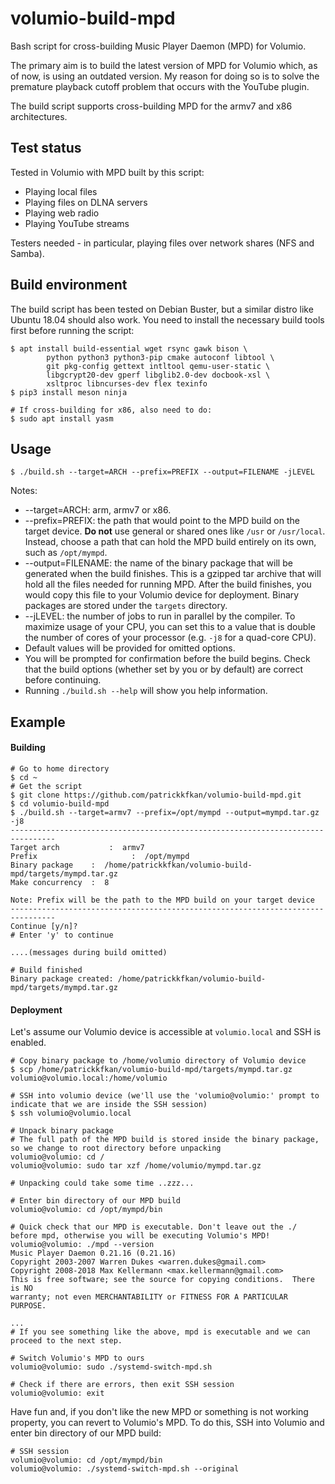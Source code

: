 # volumio-build-mpd

Bash script for cross-building Music Player Daemon (MPD) for Volumio.

The primary aim is to build the latest version of MPD for Volumio which, as of now, is using an outdated version. My reason for doing so is to solve the premature playback cutoff problem that occurs with the YouTube plugin.

The build script supports cross-building MPD for the armv7 and x86 architectures.

## Test status

Tested in Volumio with MPD built by this script:
- Playing local files
- Playing files on DLNA servers
- Playing web radio
- Playing YouTube streams

Testers needed - in particular, playing files over network shares (NFS and Samba).

## Build environment

The build script has been tested on Debian Buster, but a similar distro like Ubuntu 18.04 should also work. You need to install the necessary build tools first before running the script:

```
$ apt install build-essential wget rsync gawk bison \
    	python python3 python3-pip cmake autoconf libtool \
    	git pkg-config gettext intltool qemu-user-static \
    	libgcrypt20-dev gperf libglib2.0-dev docbook-xsl \
    	xsltproc libncurses-dev flex texinfo
$ pip3 install meson ninja

# If cross-building for x86, also need to do:
$ sudo apt install yasm
```

## Usage

```
$ ./build.sh --target=ARCH --prefix=PREFIX --output=FILENAME -jLEVEL
```

Notes:
- --target=ARCH: arm, armv7 or x86.
- --prefix=PREFIX: the path that would point to the MPD build on the target device. **Do not** use general or shared ones like `/usr` or `/usr/local`. Instead, choose a path that can hold the MPD build entirely on its own, such as `/opt/mympd`.
- --output=FILENAME: the name of the binary package that will be generated when the build finishes. This is a gzipped tar archive that will hold all the files needed for running MPD. After the build finishes, you would copy this file to your Volumio device for deployment. Binary packages are stored under the `targets` directory.
- --jLEVEL: the number of jobs to run in parallel by the compiler. To maximize usage of your CPU, you can set this to a value that is double the number of cores of your processor (e.g. `-j8` for a quad-core CPU).
- Default values will be provided for omitted options.
- You will be prompted for confirmation before the build begins. Check that the build options (whether set by you or by default) are correct before continuing.
- Running `./build.sh --help` will show you help information.


## Example

#### Building

```
# Go to home directory
$ cd ~
# Get the script
$ git clone https://github.com/patrickkfkan/volumio-build-mpd.git
$ cd volumio-build-mpd
$ ./build.sh --target=armv7 --prefix=/opt/mympd --output=mympd.tar.gz -j8
--------------------------------------------------------------------------------
Target arch           :  armv7
Prefix                     :  /opt/mympd
Binary package    :  /home/patrickkfkan/volumio-build-mpd/targets/mympd.tar.gz
Make concurrency  :  8

Note: Prefix will be the path to the MPD build on your target device 
--------------------------------------------------------------------------------
Continue [y/n]?
# Enter 'y' to continue

....(messages during build omitted)

# Build finished
Binary package created: /home/patrickkfkan/volumio-build-mpd/targets/mympd.tar.gz

```

#### Deployment
Let's assume our Volumio device is accessible at `volumio.local` and SSH is enabled.

```
# Copy binary package to /home/volumio directory of Volumio device
$ scp /home/patrickkfkan/volumio-build-mpd/targets/mympd.tar.gz volumio@volumio.local:/home/volumio

# SSH into volumio device (we'll use the 'volumio@volumio:' prompt to indicate that we are inside the SSH session)
$ ssh volumio@volumio.local

# Unpack binary package
# The full path of the MPD build is stored inside the binary package, so we change to root directory before unpacking
volumio@volumio: cd /
volumio@volumio: sudo tar xzf /home/volumio/mympd.tar.gz

# Unpacking could take some time ..zzz...

# Enter bin directory of our MPD build
volumio@volumio: cd /opt/mympd/bin

# Quick check that our MPD is executable. Don't leave out the ./ before mpd, otherwise you will be executing Volumio's MPD!
volumio@volumio: ./mpd --version
Music Player Daemon 0.21.16 (0.21.16)
Copyright 2003-2007 Warren Dukes <warren.dukes@gmail.com>
Copyright 2008-2018 Max Kellermann <max.kellermann@gmail.com>
This is free software; see the source for copying conditions.  There is NO
warranty; not even MERCHANTABILITY or FITNESS FOR A PARTICULAR PURPOSE.

...
# If you see something like the above, mpd is executable and we can proceed to the next step.

# Switch Volumio's MPD to ours
volumio@volumio: sudo ./systemd-switch-mpd.sh

# Check if there are errors, then exit SSH session
volumio@volumio: exit
```

Have fun and, if you don't like the new MPD or something is not working property, you can revert to Volumio's MPD. To do this, SSH into Volumio and enter bin directory of our MPD build:

```
# SSH session
volumio@volumio: cd /opt/mympd/bin
volumio@volumio: ./systemd-switch-mpd.sh --original
```

